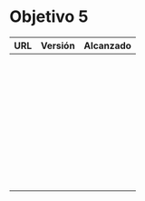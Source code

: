 # Objetivo 5

| URL                                 | Versión | Alcanzado |
|-------------------------------------|---------|-----------|
| <!-- Enlace de sergioae19 -->       |         |           |
| <!-- Enlace de danieeeld2 -->       |         |           |
| <!-- Enlace de LuciaAnsino -->      |         |           |
| <!-- Enlace de Enaraque -->         |         |           |
| <!-- Enlace de giorgiogiovanni -->  |         |           |
| <!-- Enlace de PabloBarTo -->       |         |           |
| <!-- Enlace de danibarranqueroo --> |         |           |
| <!-- Enlace de Amadocm -->          |         |           |
| <!-- Enlace de marinajcs -->        |         |           |
| <!-- Enlace de GiancaGrizzly -->    |         |           |
| <!-- Enlace de adelahera -->        |         |           |
| <!-- Enlace de puchy22 -->          |         |           |
| <!-- Enlace de carlotiii30 -->      |         |           |
| <!-- Enlace de sergioffdez -->      |         |           |
| <!-- Enlace de DarckMonster -->     |         |           |
| <!-- Enlace de eugrdfolcha -->      |         |           |
| <!-- Enlace de diagmatrix -->       |         |           |
| <!-- Enlace de JaimeGM96 -->        |         |           |
| <!-- Enlace de javigp2002 -->       |         |           |
| <!-- Enlace de shvtwp -->           |         |           |
| <!-- Enlace de MarioGuisado -->     |         |           |
| <!-- Enlace de J P S -->            |         |           |
| <!-- Enlace de Morad02 -->          |         |           |
| <!-- Enlace de albertolj -->        |         |           |
| <!-- Enlace de Christianlr -->      |         |           |
| <!-- Enlace de pluque01 -->         |         |           |
| <!-- Enlace de josemponce -->       |         |           |
| <!-- Enlace de smallPingu -->       |         |           |
| <!-- Enlace de chelunike -->        |         |           |
| <!-- Enlace de M M M -->            |         |           |
| <!-- Enlace de moshidev -->         |         |           |
| <!-- Enlace de R L O E -->          |         |           |
| <!-- Enlace de migueruiz -->        |         |           |
| <!-- Enlace de Javito198 -->        |         |           |
| <!-- Enlace de Alvarosanpal95 -->   |         |           |
| <!-- Enlace de spmanolo -->         |         |           |
| <!-- Enlace de carlosservi -->      |         |           |
| <!-- Enlace de raultl12 -->         |         |           |
| <!-- Enlace de manuelvico0102 -->   |         |           |
| <!-- Enlace de johnwaves -->        |         |           |
